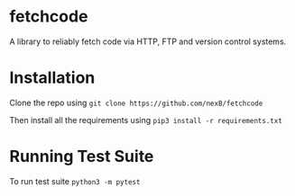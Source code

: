 # fetchcode
A library to reliably fetch code via HTTP, FTP and version control systems. 

# Installation
Clone the repo using 
`git clone https://github.com/nexB/fetchcode`

Then install all the requirements using 
`pip3 install -r requirements.txt`

# Running Test Suite

To run test suite
`python3 -m pytest`

